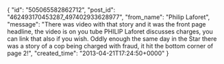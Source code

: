  {
   "id": "505065582862712",
   "post_id": "462493170453287_497402933628977",
   "from_name": "Philip Laforet",
   "message": "There was video with that story and it was the front page headline, the video is on you tube PHILIP Laforet discusses charges, you can link that also if you wish.  Oddly enough the same day in the Star there was a story of a cop being charged with fraud, it hit the bottom corner of page 2!",
   "created_time": "2013-04-21T17:24:50+0000"
 }
